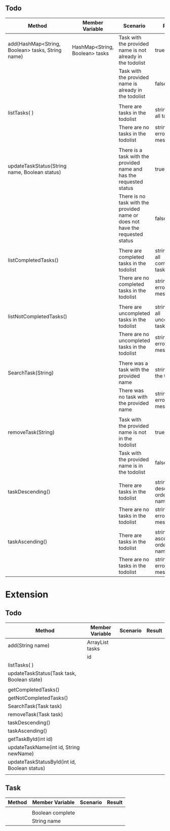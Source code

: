 ## Todo

| Method                                           | Member Variable                | Scenario                                                                      | Result                             |
|--------------------------------------------------|--------------------------------|-------------------------------------------------------------------------------|------------------------------------|
| add(HashMap<String, Boolean> tasks, String name) | HashMap<String, Boolean> tasks | Task with the provided name is not already in the todolist                    | true                               |
|                                                  |                                | Task with the provided name is already in the todolist                        | false                              |
|                                                  |                                |                                                                               |                                    |
| listTasks( )                                     |                                | There are tasks in the todolist                                               | string with all tasks              |
|                                                  |                                | There are no tasks in the todolist                                            | string with error message          |
|                                                  |                                |                                                                               |                                    |
| updateTaskStatus(String name, Boolean status)    |                                | There is a task with the provided name and has the requested status           | true                               |
|                                                  |                                | There is no task with the provided name or does not have the requested status | false                              |
|                                                  |                                |                                                                               |                                    |
| listCompletedTasks()                             |                                | There are completed tasks in the todolist                                     | string with all completed tasks    |
|                                                  |                                | There are no completed tasks in the todolist                                  | string with error message          |
|                                                  |                                |                                                                               |                                    |
| listNotCompletedTasks()                          |                                | There are uncompleted tasks in the todolist                                   | string with all uncompleted tasks  |
|                                                  |                                | There are no uncompleted tasks in the todolist                                | string with error message          |
|                                                  |                                |                                                                               |                                    |
| SearchTask(String)                               |                                | There was a task with the provided name                                       | string with the task               |
|                                                  |                                | There was no task with the provided name                                      | string with error message          |
|                                                  |                                |                                                                               |                                    |
| removeTask(String)                               |                                | Task with the provided name is not in the todolist                            | true                               |
|                                                  |                                | Task with the provided name is in the todolist                                | false                              |
|                                                  |                                |                                                                               |                                    |
| taskDescending()                                 |                                | There are tasks in the todolist                                               | string in descending order by name |
|                                                  |                                | There are no tasks in the todolist                                            | string with error message          |
|                                                  |                                |                                                                               |                                    |
| taskAscending()                                  |                                | There are tasks in the todolist                                               | string in ascending order by name  |
|                                                  |                                | There are no tasks in the todolist                                            | string with error message          |



# Extension

## Todo

| Method                                       | Member Variable       | Scenario | Result |
|----------------------------------------------|-----------------------|----------|--------|
| add(String name)                             | ArrayList<Task> tasks |          |        |
|                                              | id                    |          |        |
| listTasks( )                                 |                       |          |        |
| updateTaskStatus(Task task, Boolean state)   |                       |          |        |
|                                              |                       |          |        |
| getCompletedTasks()                          |                       |          |        |
| getNotCompletedTasks()                       |                       |          |        |
| SearchTask(Task task)                        |                       |          |        |
| removeTask(Task task)                        |                       |          |        |
| taskDescending()                             |                       |          |        |
| taskAscending()                              |                       |          |        |
| getTaskById(int id)                          |                       |          |        |
| updateTaskName(int id, String newName)       |                       |          |        |
| updateTaskStatusById(int id, Boolean status) |                       |          |        |
|                                              |                       |          |        |

## Task

| Method | Member Variable  | Scenario | Result |
|--------|------------------|----------|--------|
|        |                  |          |        |
|        | Boolean complete |          |        |
|        | String name      |          |        |